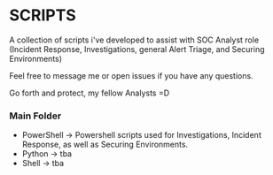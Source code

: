 # SCRIPTS

A collection of scripts i've developed to assist with SOC Analyst role
(Incident Response, Investigations, general Alert Triage, and Securing Environments)


Feel free to message me or open issues if you have any questions.

Go forth and protect, my fellow Analysts =D



### Main Folder

- PowerShell -> Powershell scripts used for Investigations, Incident Response, as well as Securing Environments.
- Python -> tba
- Shell -> tba
